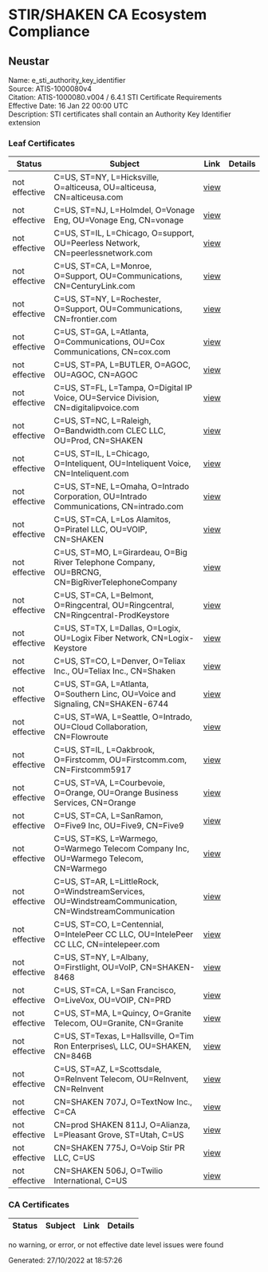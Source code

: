 # STIR/SHAKEN CA Ecosystem Compliance

## Neustar
Name: e_sti_authority_key_identifier\
Source: ATIS-1000080v4\
Citation: ATIS-1000080.v004 / 6.4.1 STI Certificate Requirements\
Effective Date: 16 Jan 22 00:00 UTC\
Description: STI certificates shall contain an Authority Key Identifier extension

### Leaf Certificates

| Status | Subject | Link | Details |
|--------|---------|------|---------|
| not effective | C=US, ST=NY, L=Hicksville, O=alticeusa, OU=alticeusa, CN=alticeusa.com | [view](../../CERTIFICATES/41c59c1a5cbc1697973cd28b3d6dbb72ce9a2970/README.md) |  |
| not effective | C=US, ST=NJ, L=Holmdel, O=Vonage Eng, OU=Vonage Eng, CN=vonage | [view](../../CERTIFICATES/9d0d8e4e7eb4b53ea96c66b2a431eb685747f632/README.md) |  |
| not effective | C=US, ST=IL, L=Chicago, O=support, OU=Peerless Network, CN=peerlessnetwork.com | [view](../../CERTIFICATES/5960121f933226c6968a43965a480d23e36cbc85/README.md) |  |
| not effective | C=US, ST=CA, L=Monroe, O=Support, OU=Communications, CN=CenturyLink.com | [view](../../CERTIFICATES/0a377836df40535e9772f6f0efb3ffb5d9137949/README.md) |  |
| not effective | C=US, ST=NY, L=Rochester, O=Support, OU=Communications, CN=frontier.com | [view](../../CERTIFICATES/d94220a50c87e326070bbd8a4c9d7b7d7f7ab542/README.md) |  |
| not effective | C=US, ST=GA, L=Atlanta, O=Communications, OU=Cox Communications, CN=cox.com | [view](../../CERTIFICATES/e312112cb4d4e4f7e166acc5cf7bee068d770e13/README.md) |  |
| not effective | C=US, ST=PA, L=BUTLER, O=AGOC, OU=AGOC, CN=AGOC | [view](../../CERTIFICATES/c4b3a1125a58b0a1b04eaa08b62324819c90ea9c/README.md) |  |
| not effective | C=US, ST=FL, L=Tampa, O=Digital IP Voice, OU=Service Division, CN=digitalipvoice.com | [view](../../CERTIFICATES/8bc020a691adf8cddf209205d987e9e9d7cdf467/README.md) |  |
| not effective | C=US, ST=NC, L=Raleigh, O=Bandwidth.com CLEC LLC, OU=Prod, CN=SHAKEN | [view](../../CERTIFICATES/49125b9c00a619caeb2345cf7be62aceabfd1b8c/README.md) |  |
| not effective | C=US, ST=IL, L=Chicago, O=Inteliquent, OU=Inteliquent Voice, CN=Inteliquent.com | [view](../../CERTIFICATES/9e9abebcc27c7806930008a8b58366be8cd12094/README.md) |  |
| not effective | C=US, ST=NE, L=Omaha, O=Intrado Corporation, OU=Intrado Communications, CN=intrado.com | [view](../../CERTIFICATES/eea65b03e54d9f208f4e9e2498857e324d874141/README.md) |  |
| not effective | C=US, ST=CA, L=Los Alamitos, O=Piratel LLC, OU=VOIP, CN=SHAKEN | [view](../../CERTIFICATES/b01a7ccb1bd923ec7a8a10dde0f41249a4643bf5/README.md) |  |
| not effective | C=US, ST=MO, L=Girardeau, O=Big River Telephone Company, OU=BRCNG, CN=BigRiverTelephoneCompany | [view](../../CERTIFICATES/3b1c3489397ddc9a5230cf79df2a68616e19f2fe/README.md) |  |
| not effective | C=US, ST=CA, L=Belmont, O=Ringcentral, OU=Ringcentral, CN=Ringcentral-ProdKeystore | [view](../../CERTIFICATES/4e63b1c1fe8c8c6bd55b39511d0619ec45f88536/README.md) |  |
| not effective | C=US, ST=TX, L=Dallas, O=Logix, OU=Logix Fiber Network, CN=Logix-Keystore | [view](../../CERTIFICATES/2e37e6bc959af5b790ba4727baa232d8a81f6559/README.md) |  |
| not effective | C=US, ST=CO, L=Denver, O=Teliax Inc., OU=Teliax Inc., CN=Shaken | [view](../../CERTIFICATES/1a059b1bd612bc230679687a7040def8c7358549/README.md) |  |
| not effective | C=US, ST=GA, L=Atlanta, O=Southern Linc, OU=Voice and Signaling, CN=SHAKEN-6744 | [view](../../CERTIFICATES/82bd43f274baa78d2403cf4552130195023fdd72/README.md) |  |
| not effective | C=US, ST=WA, L=Seattle, O=Intrado, OU=Cloud Collaboration, CN=Flowroute | [view](../../CERTIFICATES/920ffa5452d2c9f05ccab954303391049a2ff858/README.md) |  |
| not effective | C=US, ST=IL, L=Oakbrook, O=Firstcomm, OU=Firstcomm.com, CN=Firstcomm5917 | [view](../../CERTIFICATES/062f8399ad7aa2af6d3f0618d38d32710367b064/README.md) |  |
| not effective | C=US, ST=VA, L=Courbevoie, O=Orange, OU=Orange Business Services, CN=Orange | [view](../../CERTIFICATES/ec6c986eac53362c4a2c16b8a19f43cc421fa759/README.md) |  |
| not effective | C=US, ST=CA, L=SanRamon, O=Five9 Inc, OU=Five9, CN=Five9 | [view](../../CERTIFICATES/64603469e1aa730d5eaf318764a32d3b24465568/README.md) |  |
| not effective | C=US, ST=KS, L=Warmego, O=Warmego Telecom Company Inc, OU=Warmego Telecom, CN=Warmego | [view](../../CERTIFICATES/744a255bcc98525f4ceb564d2fa06539bba9c2d2/README.md) |  |
| not effective | C=US, ST=AR, L=LittleRock, O=WindstreamServices, OU=WindstreamCommunication, CN=WindstreamCommunication | [view](../../CERTIFICATES/51cef5d8e5387e2cf7c8cb171737e2cb4216a58c/README.md) |  |
| not effective | C=US, ST=CO, L=Centennial, O=IntelePeer CC LLC, OU=IntelePeer CC LLC, CN=intelepeer.com | [view](../../CERTIFICATES/294a4ae29aa6d35e7f3b7a7c84dd65a4ac140b99/README.md) |  |
| not effective | C=US, ST=NY, L=Albany, O=Firstlight, OU=VoIP, CN=SHAKEN-8468 | [view](../../CERTIFICATES/44e193e2290156b4d91bc3735831fa6afb0ff7ff/README.md) |  |
| not effective | C=US, ST=CA, L=San Francisco, O=LiveVox, OU=VOIP, CN=PRD | [view](../../CERTIFICATES/1627721ca177233c1506745d9192ebf730e11fc3/README.md) |  |
| not effective | C=US, ST=MA, L=Quincy, O=Granite Telecom, OU=Granite, CN=Granite | [view](../../CERTIFICATES/ea96d15a19dc7ebc2eea690531c91ccc32fb8565/README.md) |  |
| not effective | C=US, ST=Texas, L=Hallsville, O=Tim Ron Enterprises\\, LLC, OU=SHAKEN, CN=846B | [view](../../CERTIFICATES/75927bceda0cdfe72dfa85d3437a170549361bac/README.md) |  |
| not effective | C=US, ST=AZ, L=Scottsdale, O=ReInvent Telecom, OU=ReInvent, CN=ReInvent | [view](../../CERTIFICATES/918940f013f2d053c5de3c9767df40ad6ff0d3ac/README.md) |  |
| not effective | CN=SHAKEN 707J, O=TextNow Inc., C=CA | [view](../../CERTIFICATES/e4369095df0398f1b8736e7c9add7be4917c6892/README.md) |  |
| not effective | CN=prod SHAKEN 811J, O=Alianza, L=Pleasant Grove, ST=Utah, C=US | [view](../../CERTIFICATES/7b0476dd3fc8c512dfe9463bca3d630039030119/README.md) |  |
| not effective | CN=SHAKEN 775J, O=Voip Stir PR LLC, C=US | [view](../../CERTIFICATES/d54cf45cb6ba3758042a6a16c739fb9148f93813/README.md) |  |
| not effective | CN=SHAKEN 506J, O=Twilio International, C=US | [view](../../CERTIFICATES/ed757497d6919742972670344cc56fde4ff35f24/README.md) |  |

### CA Certificates

| Status | Subject | Link | Details |
|--------|---------|------|---------|

no warning, or error, or not effective date level issues were found


Generated: 27/10/2022 at 18:57:26